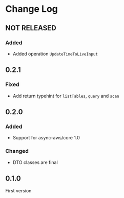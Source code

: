 # Change Log

## NOT RELEASED

### Added

- Added operation `UpdateTimeToLiveInput`

## 0.2.1

### Fixed

- Add return typehint for `listTables`, `query` and `scan`

## 0.2.0

### Added

- Support for async-aws/core 1.0

### Changed

- DTO classes are final

## 0.1.0

First version
